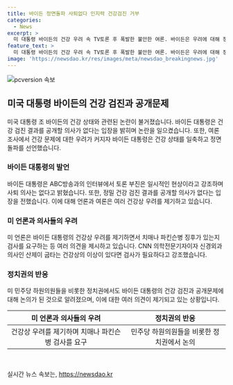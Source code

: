 ```yaml
---
title: 바이든 정면돌파 사퇴없다 인지력 건강검진 거부
categories:
  - News
excerpt: >
  미 대통령 바이든의 건강 우려 속 TV토론 후 폭발한 불안한 여론. 바이든은 우려에 대해 정면 돌파 선언하며 토론부진을 일시적 현상으로 부인. 하지만 정밀 건강검진 공개에는 거부 의사를 밝히며 논란 가중. 미 언론과 정치인들의 건강 우려를 높이는 상황 속, 바이든은 건재함을 과시하기 위해 행보를 보이고 있다.
feature_text: >
  미 대통령 바이든의 건강 우려 속 TV토론 후 폭발한 불안한 여론. 바이든은 우려에 대해 정면 돌파 선언하며 토론부진을 일시적 현상으로 부인. 하지만 정밀 건강검진 공개에는 거부 의사를 밝히며 논란 가중. 미 언론과 정치인들의 건강 우려를 높이는 상황 속, 바이든은 건재함을 과시하기 위해 행보를 보이고 있다.
image: 'https://newsdao.kr/res/images/meta/newsdao_breakingnews.jpg'
---
```


<p><img src="https://newsdao.kr/res/images/meta/newsdao_breakingnews.jpg" alt="pcversion 속보" /></p>

<h2 data-ke-size="size26">미국 대통령 바이든의 건강 검진과 공개문제</h2>

<p data-ke-size="size16">미국 대통령 조 바이든의 건강 상태와 관련된 논란이 불거졌습니다. 바이든 대통령은 건강 검진 결과를 공개할 의사가 없다는 입장을 밝히며 논란을 일으켰습니다. 또한, 여론 조사에서 건강 문제에 대한 우려가 커지자 바이든 대통령은 건강 상태를 일축하고 정면 돌파를 선언했습니다.</p>

<h3 data-ke-size="size24">바이든 대통령의 발언</h3>

<p data-ke-size="size16">바이든 대통령은 ABC방송과의 인터뷰에서 토론 부진은 일시적인 현상이라고 강조하며 사퇴 의사는 없다고 밝혔습니다. 또한, 정밀 건강 검진 결과를 공개할 의사가 없다는 입장을 전했습니다. 이에 대해 언론과 여론은 여러 건강상 우려를 제기하고 있습니다.</p>

<h3 data-ke-size="size24">미 언론과 의사들의 우려</h3>

<p data-ke-size="size16">미 언론은 바이든 대통령의 건강상 우려를 제기하면서 치매나 파킨슨병 징후가 있는지 검사를 요구하는 등 여러 의견을 제시하고 있습니다. CNN 의학전문기자이자 신경외과 의사인 산제이 굽타는 건강상의 이상이 있다면 검사가 필요하다고 강조했습니다.</p>

<h3 data-ke-size="size24">정치권의 반응</h3>

<p data-ke-size="size16">미 민주당 하원의원들을 비롯한 정치권에서도 바이든 대통령의 건강 검진과 공개문제에 대해 논의가 된 것으로 알려졌으며, 이에 대한 여러 의견이 제기되고 있는 상황입니다.</p>

<table>
    <thead>
        <tr>
            <th style="text-align: center;">미 언론과 의사들의 우려</th>
            <th style="text-align: center;">정치권의 반응</th>
        </tr>
    </thead>
    <tbody>
        <tr>
            <td style="text-align: center;">건강상 우려를 제기하며 치매나 파킨슨병 검사를 요구</td>
            <td style="text-align: center;">민주당 하원의원들을 비롯한 정치권에서 논의</td>
        </tr>
    </tbody>
</table>

<p data-ke-size="size16">&nbsp;</p>
실시간 뉴스 속보는, <a href="https://newsdao.kr" rel="dofollow">https://newsdao.kr</a>


